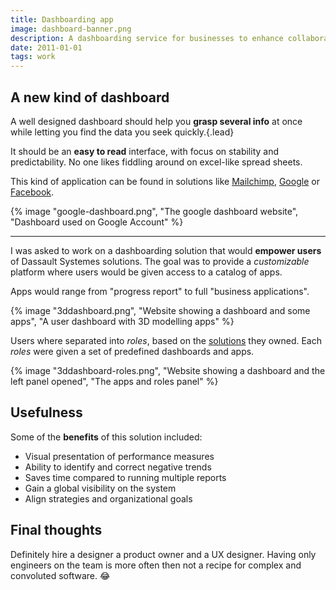 ```yaml
---
title: Dashboarding app
image: dashboard-banner.png
description: A dashboarding service for businesses to enhance collaborative work.
date: 2011-01-01
tags: work
---
```


## A new kind of dashboard

A well designed dashboard should help you **grasp several info** at once while letting you find the data you seek quickly.{.lead}

It should be an **easy to read** interface, with focus on stability and predictability. No one likes fiddling around on excel-like spread sheets.

This kind of application can be found in solutions like [Mailchimp](https://mailchimp.com/), [Google](https://www.google.com/dashboard/) or [Facebook](https://developers.facebook.com).

{% image "google-dashboard.png", "The google dashboard website", "Dashboard used on Google Account" %}

---

I was asked to work on a dashboarding solution that would **empower users** of Dassault Systemes solutions. The goal was to provide a *customizable* platform where users would be given access to a catalog of apps.

Apps would range from "progress report" to full "business applications".

{% image "3ddashboard.png", "Website showing a dashboard and some apps", "A user dashboard with 3D modelling apps" %}

Users where separated into *roles*, based on the [solutions](http://www.3ds.com/products-services/) they owned. Each *roles* were given a set of predefined dashboards and apps.

{% image "3ddashboard-roles.png", "Website showing a dashboard and the left panel opened", "The apps and roles panel" %}

## Usefulness

Some of the **benefits** of this solution included:

* Visual presentation of performance measures
* Ability to identify and correct negative trends
* Saves time compared to running multiple reports
* Gain a global visibility on the system
* Align strategies and organizational goals

## Final thoughts

Definitely hire a designer a product owner and a UX designer. Having only engineers on the team is more often then not a recipe for complex and convoluted software. 😂

